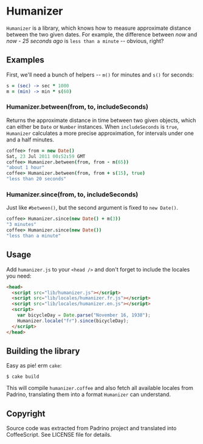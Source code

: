 Humanizer
=========

`Humanizer` is a library, which knows how to measure approximate distance
between the two given dates. For example, the difference between *now* and
*now - 25 seconds ago* is `less than a minute` -- obvious, right?


Examples
--------

First, we'll need a bunch of helpers -- `m()` for minutes and `s()`
for seconds:

```coffeescript
s = (sec) -> sec * 1000
m = (min) -> min * s(60)
```

### Humanizer.between(from, to, includeSeconds)

Returns the approximate distance in time between two given objects,
which can either be `Date` or `Number` instances. When `includeSeconds`
is `true`, `Humanizer` calculates a more precise approximation, for
intervals under one and a half minutes.

```coffeescript
coffee> from = new Date()
Sat, 23 Jul 2011 00:52:59 GMT
coffee> Humanizer.between(from, from - m(65))
"about 1 hour"
coffee> Humanizer.between(from, from + s(15), true)
"less than 20 seconds"
```

### Humanizer.since(from, to, includeSeconds)

Just like `#between()`, but the second argument is fixed to `new Date()`.

```coffeescript
coffee> Humanizer.since(new Date() + m(3))
"3 minutes"
coffee> Humanizer.since(new Date())
"less than a minute"
```

Usage
-----

Add `humanizer.js` to your `<head />` and don't forget to include the
locales you need:

```html
<head>
  <script src="lib/humanizer.js"></script>
  <script src="lib/locales/humanizer.fr.js"></script>
  <script src="lib/locales/humanizer.en.js"></script>
  <script>
    var bicycleDay = Date.parse("November 16, 1938");
    Humanizer.locale("fr").since(bicycleDay);
  </script>
</head>
```

Building the library
--------------------

Easy as pie! erm `cake`:

    $ cake build

This will compile `humanizer.coffee` and also fetch all available locales
from Padrino, translating them into a format `Humanizer` can understand.


Copyright
---------

Source code was extracted from Padrino project and translated into
CoffeeScript. See LICENSE file for details.


